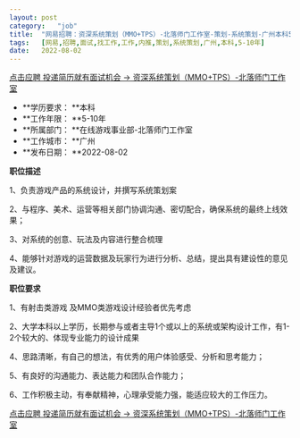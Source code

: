 ```yaml
---
layout:	post
category:	"job"
title:	"网易招聘：资深系统策划（MMO+TPS）-北落师门工作室-策划-系统策划-广州本科5-10年"
tags:	[网易,招聘,面试,找工作,工作,内推,策划,系统策划,广州,本科,5-10年]
date:	2022-08-02
---
```


[点击应聘 投递简历就有面试机会 ->  资深系统策划（MMO+TPS）-北落师门工作室](http://mobile.bole.netease.com/bole/boleDetail?id=21526&employeeId=346f03c3cda5f04c&key=all)



- **学历要求： **本科
- **工作年限： **5-10年
- **所属部门： **在线游戏事业部-北落师门工作室
- **工作城市： **广州
- **发布日期： **2022-08-02



**职位描述**

1、负责游戏产品的系统设计，并撰写系统策划案

2、与程序、美术、运营等相关部门协调沟通、密切配合，确保系统的最终上线效果；

3、对系统的创意、玩法及内容进行整合梳理 

4、能够针对游戏的运营数据及玩家行为进行分析、总结，提出具有建设性的意见及建议。 



**职位要求**

1、有射击类游戏 及MMO类游戏设计经验者优先考虑

2、大学本科以上学历，长期参与或者主导1个或以上的系统或架构设计工作，有1-2个较大的、体现专业能力的设计成果

4、思路清晰，有自己的想法，有优秀的用户体验感受、分析和思考能力；

5、有良好的沟通能力、表达能力和团队合作能力； 

6、工作积极主动，有奉献精神，心理承受能力强，能适应较大的工作压力。





[点击应聘 投递简历就有面试机会 ->  资深系统策划（MMO+TPS）-北落师门工作室](http://mobile.bole.netease.com/bole/boleDetail?id=21526&employeeId=346f03c3cda5f04c&key=all)